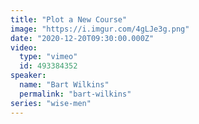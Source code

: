 ```yaml
---
title: "Plot a New Course"
image: "https://i.imgur.com/4gLJe3g.png"
date: "2020-12-20T09:30:00.000Z"
video:
  type: "vimeo"
  id: 493384352
speaker:
  name: "Bart Wilkins"
  permalink: "bart-wilkins"
series: "wise-men"
---
```

